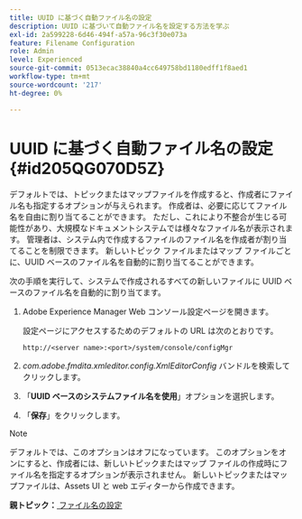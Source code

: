 ```yaml
---
title: UUID に基づく自動ファイル名の設定
description: UUID に基づいて自動ファイル名を設定する方法を学ぶ
exl-id: 2a599228-6d46-494f-a57a-96c3f30e073a
feature: Filename Configuration
role: Admin
level: Experienced
source-git-commit: 0513ecac38840a4cc649758bd1180edff1f8aed1
workflow-type: tm+mt
source-wordcount: '217'
ht-degree: 0%

---
```


# UUID に基づく自動ファイル名の設定 {#id205QG070D5Z}

デフォルトでは、トピックまたはマップファイルを作成すると、作成者にファイル名も指定するオプションが与えられます。 作成者は、必要に応じてファイル名を自由に割り当てることができます。 ただし、これにより不整合が生じる可能性があり、大規模なドキュメントシステムでは様々なファイル名が表示されます。 管理者は、システム内で作成するファイルのファイル名を作成者が割り当てることを制限できます。 新しいトピック ファイルまたはマップ ファイルごとに、UUID ベースのファイル名を自動的に割り当てることができます。

次の手順を実行して、システムで作成されるすべての新しいファイルに UUID ベースのファイル名を自動的に割り当てます。

1. Adobe Experience Manager Web コンソール設定ページを開きます。

   設定ページにアクセスするためのデフォルトの URL は次のとおりです。

   ```http
   http://<server name>:<port>/system/console/configMgr
   ```

1. *com.adobe.fmdita.xmleditor.config.XmlEditorConfig* バンドルを検索してクリックします。

1. 「**UUID ベースのシステムファイル名を使用**」オプションを選択します。

1. 「**保存**」をクリックします。


>[!NOTE]
>
> デフォルトでは、このオプションはオフになっています。 このオプションをオンにすると、作成者には、新しいトピックまたはマップ ファイルの作成時にファイル名を指定するオプションが表示されません。 新しいトピックまたはマップファイルは、Assets UI と web エディターから作成できます。

**親トピック：**[ ファイル名の設定 ](conf-file-names.md)
